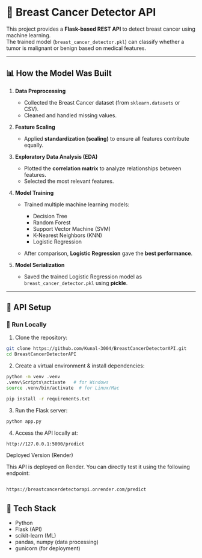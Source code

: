 # 🧬 Breast Cancer Detector API

This project provides a **Flask-based REST API** to detect breast cancer using machine learning.  
The trained model (`breast_cancer_detector.pkl`) can classify whether a tumor is malignant or benign based on medical features.

---

## 📊 How the Model Was Built

1. **Data Preprocessing**
   - Collected the Breast Cancer dataset (from `sklearn.datasets` or CSV).
   - Cleaned and handled missing values.

2. **Feature Scaling**
   - Applied **standardization (scaling)** to ensure all features contribute equally.

3. **Exploratory Data Analysis (EDA)**
   - Plotted the **correlation matrix** to analyze relationships between features.
   - Selected the most relevant features.

4. **Model Training**
   - Trained multiple machine learning models:
     - Decision Tree  
     - Random Forest  
     - Support Vector Machine (SVM)  
     - K-Nearest Neighbors (KNN)  
     - Logistic Regression  

   - After comparison, **Logistic Regression** gave the **best performance**.

5. **Model Serialization**
   - Saved the trained Logistic Regression model as `breast_cancer_detector.pkl` using **pickle**.

---

## 🚀 API Setup

### 🔹 Run Locally

1. Clone the repository:

```bash
git clone https://github.com/Kunal-3004/BreastCancerDetectorAPI.git
cd BreastCancerDetectorAPI
```

2. Create a virtual environment & install dependencies:

```bash
python -m venv .venv
.venv\Scripts\activate   # for Windows
source .venv/bin/activate  # for Linux/Mac

pip install -r requirements.txt
```
3. Run the Flask server:

```bash
python app.py

```

4. Access the API locally at:

```bash
http://127.0.0.1:5000/predict
```

Deployed Version (Render)

This API is deployed on Render.
You can directly test it using the following endpoint:
```bash

https://breastcancerdetectorapi.onrender.com/predict

```

## 📌 Tech Stack

- Python
- Flask (API)
- scikit-learn (ML)
- pandas, numpy (data processing)
- gunicorn (for deployment)

